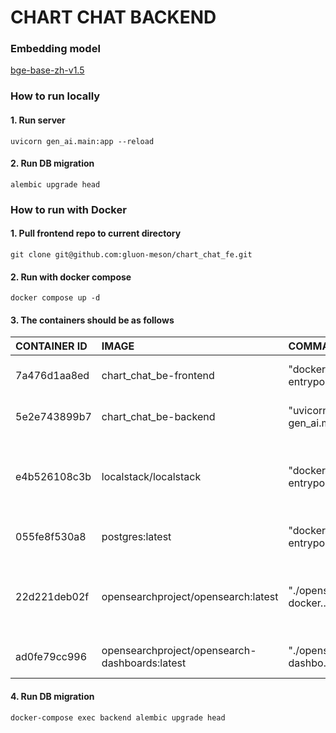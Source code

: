 # CHART CHAT BACKEND

### Embedding model
[bge-base-zh-v1.5](https://huggingface.co/BAAI/bge-base-zh-v1.5)

### How to run locally

#### 1. Run server
`uvicorn gen_ai.main:app --reload`

#### 2. Run DB migration
`alembic upgrade head`

### How to run with Docker

#### 1. Pull frontend repo to current directory
```
git clone git@github.com:gluon-meson/chart_chat_fe.git
```

#### 2. Run with docker compose
```
docker compose up -d
```

#### 3. The containers should be as follows

| CONTAINER ID | IMAGE                                          | COMMAND                | CREATED            | STATUS                      | PORTS                                                                  | NAMES                 |
|:-------------|:-----------------------------------------------|:-----------------------|:-------------------|:----------------------------|:-----------------------------------------------------------------------|:----------------------|
| 7a476d1aa8ed | chart_chat_be-frontend                         | "docker-entrypoint.s…" | 7 minutes ago      | Up About a minute           | 0.0.0.0:3000->3000/tcp                                                 | frontend              |
| 5e2e743899b7 | chart_chat_be-backend                          | "uvicorn gen_ai.main…" | About a minute ago | Up About a minute           | 0.0.0.0:8000->8000/tcp                                                 | backend               |
| e4b526108c3b | localstack/localstack                          | "docker-entrypoint.sh" | About a minute ago | Up About a minute (healthy) | 127.0.0.1:4510-4559->4510-4559/tcp, 127.0.0.1:4566->4566/tcp, 5678/tcp | localstack-main       |
| 055fe8f530a8 | postgres:latest                                | "docker-entrypoint.s…" | About a minute ago | Up About a minute           | 0.0.0.0:5432->5432/tcp                                                 | postgres              | 
| 22d221deb02f | opensearchproject/opensearch:latest            | "./opensearch-docker…" | About a minute ago | Up About a minute           | 0.0.0.0:9200->9200/tcp, 9300/tcp, 0.0.0.0:9600->9600/tcp, 9650/tcp     | opensearch-node       |
| ad0fe79cc996 | opensearchproject/opensearch-dashboards:latest | "./opensearch-dashbo…" | About a minute ago | Up About a minute           | 0.0.0.0:5601->5601/tcp                                                 | opensearch-dashboards |

#### 4. Run DB migration
```
docker-compose exec backend alembic upgrade head
```
